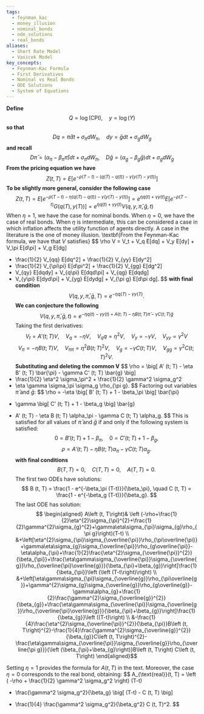```yaml
---
tags:
  - feynman_kac
  - money_illusion
  - nominal_bonds
  - ode_solutions
  - real_bonds
aliases:
  - Short Rate Model
  - Vasicek Model
key_concepts:
  - Feynman-Kac Formula
  - First Derivatives
  - Nominal vs Real Bonds
  - ODE Solutions
  - System of Equations
---
```


$\textbf{Define}$
$$
Q = \log (\text{CPI}), \quad y = \log (Y)
$$
$\textbf{so that}$
$$
Dq = \bar{\pi} dt + \sigma_\pi dW_\pi, \quad dy = \bar{g} dt + \sigma_g dW_g
$$
$\textbf{and recall}$
$$
D\bar{\pi} = (\alpha_\pi - \beta_\pi \bar{\pi}) dt + \sigma_\pi dW_\pi, \quad
D\bar{g} = (\alpha_g - \beta_g \bar{g}) dt + \sigma_g dW_g
$$
$\textbf{From the pricing equation we have}$
$$
Z (t, T) = E \left[ e^{-\rho (T-t)-(q (T)-q (t))-\gamma (y (T)-y (t))} \right]
$$
$\textbf{To be slightly more general, consider the following case}$
$$
Z (t, T) = E \left[ e^{-\rho (T-t)-\eta (q (T)-q (t))-\gamma (y (T)-y (t))} \right]
= e^{\eta q (t)+\gamma y (t)} E \left[ e^{-\rho (T-t)} G (q (T), y (T)) \right]
= e^{\eta q (t)+\gamma y (t)} V (q, y, \bar{\pi}, \bar{g}, t)
$$
When $\eta = 1$, we have the case for nominal bonds. When $\eta = 0$, we have the case of real bonds. When $\eta$ is intermediate, this can be considered a case in which inflation affects the utility function of agents directly. A case in the literature is the one of money illusion.
\textbf{From the Feynman-Kac formula, we have that $V$ satisfies}
$$
\rho V = V_t + V_q E[dq] + V_y E[dy] + V_\pi E[d\pi] + V_g E[dg] 
+ \frac{1}{2} V_{qq} E[dq^2] + \frac{1}{2} V_{yy} E[dy^2] 
+ \frac{1}{2} V_{\pi\pi} E[d\pi^2] + \frac{1}{2} V_{gg} E[dg^2] 
+ V_{qy} E[dqdy] + V_{q\pi} E[dqd\pi] + V_{qg} E[dqdg] 
+ V_{y\pi} E[dyd\pi] + V_{yg} E[dydg] + V_{\pi g} E[d\pi dg].
$$
$\textbf{with final condition}$
$$
V (q, y, \bar{\pi}, \bar{g}, T) = e^{-\eta q (T)-\gamma y (T)}.
$$
$\textbf{We can conjecture the following}$
$$
V (q, y, \bar{\pi}, \bar{g}, t) = e^{-\eta q (t)-\gamma y (t) + A (t; T) - \eta B (t; T) \bar{\pi} - \gamma C (t; T) \bar{g}}
$$
Taking the first derivatives:
$$
V_t = A' (t; T) V, \quad V_q = -\eta V, \quad V_qq = \eta^2 V, \quad V_y = -\gamma V, 
\quad V_{yy} = \gamma^2 V
$$
$$
V_\pi = -\eta B (t; T) V, \quad V_{\pi\pi} = \eta^2 B (t; T)^2 V, \quad 
V_g = -\gamma C (t; T) V, \quad V_{gg} = \gamma^2 C (t; T)^2 V.
$$
$\textbf{Substituting and deleting the common V}$
$$
\rho = \big[ A' (t; T) - \eta B' (t; T) \bar{\pi} - \gamma C' (t; T) \bar{g} \big]
+ \frac{1}{2} \eta^2 \sigma_\pi^2 + \frac{1}{2} \gamma^2 \sigma_g^2 
+ \eta \gamma \sigma_\pi \sigma_g \rho_{\pi g}.
$$
Factoring out variables $\bar{\pi}$ and $\bar{g}$:
$$
\rho = -\eta \big[ B' (t; T) + 1 - \beta_\pi \big] \bar{\pi} 
- \gamma \big[ C' (t; T) + 1 - \beta_g \big] \bar{g}
+ A' (t; T) - \eta B (t; T) \alpha_\pi - \gamma C (t; T) \alpha_g.
$$
This is satisfied for all values of $\bar{\pi}$ and $\bar{g}$ if and only if the following system is satisfied:
$$
0 = B' (t; T) + 1 - \beta_\pi, \quad 0 = C' (t; T) + 1 - \beta_g,
$$
$$
\rho = A' (t; T) - \eta B (t; T) \alpha_\pi - \gamma C (t; T) \alpha_g.
$$
$\textbf{with final conditions}$
$$
B (T, T) = 0, \quad C (T, T) = 0, \quad A (T, T) = 0.
$$
The first two ODEs have solutions:
$$
B (t, T) = \frac{1 - e^{-\beta_\pi (T-t)}}{\beta_\pi}, \quad
C (t, T) = \frac{1 - e^{-\beta_g (T-t)}}{\beta_g}.
$$
The last ODE has solution:
$$
 \begin{aligned}
A\left (t, T\right)& \left (-\rho+\frac{1}{2}\eta^{2}\sigma_{\pi}^{2}+\frac{1}{2}\gamma^{2}\sigma_{g}^{2}+\gamma\eta\sigma_{\pi}\sigma_{g}\rho_{\pi g}\right)(T-t)  \\
&+\left[\eta^{2}\sigma_{\pi}\sigma_{\overline{\pi}}\rho_{\pi\overline{\pi}}+\gamma\eta\sigma_{g}\sigma_{\overline{\pi}}\rho_{g\overline{\pi}}-\eta\alpha_{\pi}+\frac{1}{2}\frac{\eta^{2}\sigma_{\overline{\pi}}^{2}}{\beta_{\pi}}+\frac{\eta\gamma\sigma_{\overline{\pi}}\sigma_{\overline{g}}\rho_{\overline{\pi}\overline{g}}}{\beta_{\pi}+\beta_{g}}\right]\frac{1}{\beta_{\pi}}\left (\left (T-t\right)\right) \\
&+\left[\eta\gamma\sigma_{\pi}\sigma_{\overline{g}}\rho_{\pi\overline{g}}+\gamma^{2}\sigma_{g}\sigma_{\overline{g}}\rho_{g\overline{g}}-\gamma\alpha_{g}+\frac{1}{2}\frac{\gamma^{2}\sigma_{\overline{g}}^{2}}{\beta_{g}}+\frac{\eta\gamma\sigma_{\overline{\pi}}\sigma_{\overline{g}}\rho_{\overline{\pi}\overline{g}}}{\beta_{\pi}+\beta_{g}}\right]\frac{1}{\beta_{g}}\left ((T-t)\right) \\
&-\frac{1}{4}\frac{\eta^{2}\sigma_{\overline{\pi}}^{2}}{\beta_{\pi}}B\left (t, T\right)^{2}-\frac{1}{4}\frac{\gamma^{2}\sigma_{\overline{g}}^{2}}{\beta_{g}}C\left (t, T\right)^{2}-\frac{\eta\gamma\sigma_{\overline{\pi}}\sigma_{\overline{g}}\rho_{\overline{\pi g}}}{\left (\beta_{\pi}+\beta_{g}\right)}B\left (t, T\right) C\left (t, T\right)
\end{aligned}$$

Setting $\eta = 1$ provides the formula for $A(t, T)$ in the text. Moreover, the case $\eta = 0$ corresponds to the real bond, obtaining:
$$
A_{\text{real}}(t, T) = \left ( -\rho + \frac{1}{2} \gamma^2 \sigma_g^2 \right) (T-t)
+ \frac{\gamma^2 \sigma_g^2}{\beta_g} \big[ (T-t) - C (t, T) \big]
- \frac{1}{4} \frac{\gamma^2 \sigma_g^2}{\beta_g^2} C (t, T)^2.
$$